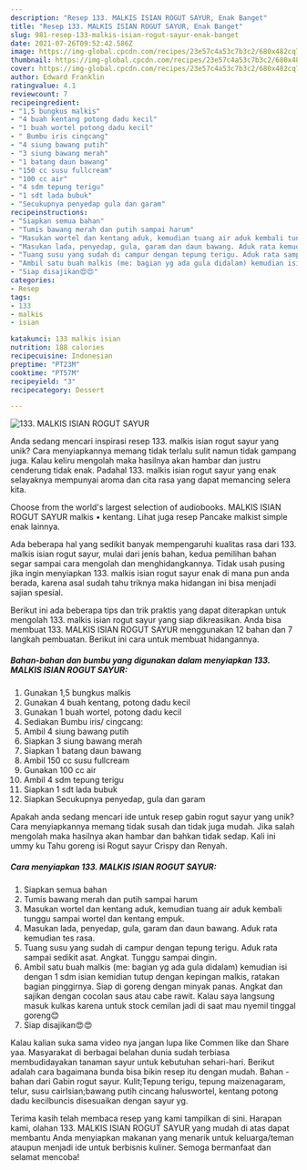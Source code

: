 ```yaml
---
description: "Resep 133. MALKIS ISIAN ROGUT SAYUR, Enak Banget"
title: "Resep 133. MALKIS ISIAN ROGUT SAYUR, Enak Banget"
slug: 981-resep-133-malkis-isian-rogut-sayur-enak-banget
date: 2021-07-26T09:52:42.586Z
image: https://img-global.cpcdn.com/recipes/23e57c4a53c7b3c2/680x482cq70/133-malkis-isian-rogut-sayur-foto-resep-utama.jpg
thumbnail: https://img-global.cpcdn.com/recipes/23e57c4a53c7b3c2/680x482cq70/133-malkis-isian-rogut-sayur-foto-resep-utama.jpg
cover: https://img-global.cpcdn.com/recipes/23e57c4a53c7b3c2/680x482cq70/133-malkis-isian-rogut-sayur-foto-resep-utama.jpg
author: Edward Franklin
ratingvalue: 4.1
reviewcount: 7
recipeingredient:
- "1,5 bungkus malkis"
- "4 buah kentang potong dadu kecil"
- "1 buah wortel potong dadu kecil"
- " Bumbu iris cingcang"
- "4 siung bawang putih"
- "3 siung bawang merah"
- "1 batang daun bawang"
- "150 cc susu fullcream"
- "100 cc air"
- "4 sdm tepung terigu"
- "1 sdt lada bubuk"
- "Secukupnya penyedap gula dan garam"
recipeinstructions:
- "Siapkan semua bahan"
- "Tumis bawang merah dan putih sampai harum"
- "Masukan wortel dan kentang aduk, kemudian tuang air aduk kembali tunggu sampai wortel dan kentang empuk."
- "Masukan lada, penyedap, gula, garam dan daun bawang. Aduk rata kemudian tes rasa."
- "Tuang susu yang sudah di campur dengan tepung terigu. Aduk rata sampai sedikit asat. Angkat. Tunggu sampai dingin."
- "Ambil satu buah malkis (me: bagian yg ada gula didalam) kemudian isi dengan 1 sdm isian kemidian tutup dengan kepingan malkis, ratakan bagian pinggirnya. Siap di goreng dengan minyak panas. Angkat dan sajikan dengan cocolan saus atau cabe rawit. Kalau saya langsung masuk kulkas karena untuk stock cemilan jadi di saat mau nyemil tinggal goreng😊"
- "Siap disajikan😍😍"
categories:
- Resep
tags:
- 133
- malkis
- isian

katakunci: 133 malkis isian 
nutrition: 188 calories
recipecuisine: Indonesian
preptime: "PT23M"
cooktime: "PT57M"
recipeyield: "3"
recipecategory: Dessert

---
```



![133. MALKIS ISIAN ROGUT SAYUR](https://img-global.cpcdn.com/recipes/23e57c4a53c7b3c2/680x482cq70/133-malkis-isian-rogut-sayur-foto-resep-utama.jpg)

Anda sedang mencari inspirasi resep 133. malkis isian rogut sayur yang unik? Cara menyiapkannya memang tidak terlalu sulit namun tidak gampang juga. Kalau keliru mengolah maka hasilnya akan hambar dan justru cenderung tidak enak. Padahal 133. malkis isian rogut sayur yang enak selayaknya mempunyai aroma dan cita rasa yang dapat memancing selera kita.

Choose from the world&#39;s largest selection of audiobooks. MALKIS ISIAN ROGUT SAYUR malkis • kentang. Lihat juga resep Pancake malkist simple enak lainnya.

Ada beberapa hal yang sedikit banyak mempengaruhi kualitas rasa dari 133. malkis isian rogut sayur, mulai dari jenis bahan, kedua pemilihan bahan segar sampai cara mengolah dan menghidangkannya. Tidak usah pusing jika ingin menyiapkan 133. malkis isian rogut sayur enak di mana pun anda berada, karena asal sudah tahu triknya maka hidangan ini bisa menjadi sajian spesial.


Berikut ini ada beberapa tips dan trik praktis yang dapat diterapkan untuk mengolah 133. malkis isian rogut sayur yang siap dikreasikan. Anda bisa membuat 133. MALKIS ISIAN ROGUT SAYUR menggunakan 12 bahan dan 7 langkah pembuatan. Berikut ini cara untuk membuat hidangannya.

<!--inarticleads1-->

##### Bahan-bahan dan bumbu yang digunakan dalam menyiapkan 133. MALKIS ISIAN ROGUT SAYUR:

1. Gunakan 1,5 bungkus malkis
1. Gunakan 4 buah kentang, potong dadu kecil
1. Gunakan 1 buah wortel, potong dadu kecil
1. Sediakan  Bumbu iris/ cingcang:
1. Ambil 4 siung bawang putih
1. Siapkan 3 siung bawang merah
1. Siapkan 1 batang daun bawang
1. Ambil 150 cc susu fullcream
1. Gunakan 100 cc air
1. Ambil 4 sdm tepung terigu
1. Siapkan 1 sdt lada bubuk
1. Siapkan Secukupnya penyedap, gula dan garam


Apakah anda sedang mencari ide untuk resep gabin rogut sayur yang unik? Cara menyiapkannya memang tidak susah dan tidak juga mudah. Jika salah mengolah maka hasilnya akan hambar dan bahkan tidak sedap. Kali ini ummy ku Tahu goreng isi Rogut sayur Crispy dan Renyah. 

<!--inarticleads2-->

##### Cara menyiapkan 133. MALKIS ISIAN ROGUT SAYUR:

1. Siapkan semua bahan
1. Tumis bawang merah dan putih sampai harum
1. Masukan wortel dan kentang aduk, kemudian tuang air aduk kembali tunggu sampai wortel dan kentang empuk.
1. Masukan lada, penyedap, gula, garam dan daun bawang. Aduk rata kemudian tes rasa.
1. Tuang susu yang sudah di campur dengan tepung terigu. Aduk rata sampai sedikit asat. Angkat. Tunggu sampai dingin.
1. Ambil satu buah malkis (me: bagian yg ada gula didalam) kemudian isi dengan 1 sdm isian kemidian tutup dengan kepingan malkis, ratakan bagian pinggirnya. Siap di goreng dengan minyak panas. Angkat dan sajikan dengan cocolan saus atau cabe rawit. Kalau saya langsung masuk kulkas karena untuk stock cemilan jadi di saat mau nyemil tinggal goreng😊
1. Siap disajikan😍😍


Kalau kalian suka sama video nya jangan lupa like Commen like dan Share yaa. Masyarakat di berbagai belahan dunia sudah terbiasa membudidayakan tanaman sayur untuk kebutuhan sehari-hari. Berikut adalah cara bagaimana bunda bisa bikin resep itu dengan mudah. Bahan - bahan dari Gabin rogut sayur. Kulit;Tepung terigu, tepung maizenagaram, telur, susu cairIsian;bawang putih cincang haluswortel, kentang potong dadu kecilbuncis disesuaikan dengan sayur yg. 

Terima kasih telah membaca resep yang kami tampilkan di sini. Harapan kami, olahan 133. MALKIS ISIAN ROGUT SAYUR yang mudah di atas dapat membantu Anda menyiapkan makanan yang menarik untuk keluarga/teman ataupun menjadi ide untuk berbisnis kuliner. Semoga bermanfaat dan selamat mencoba!
